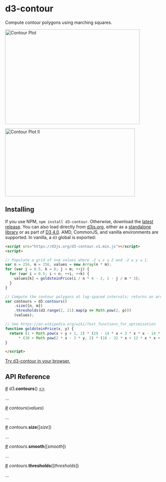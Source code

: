 # d3-contour

Compute contour polygons using marching squares.

[<img alt="Contour Plot" src="https://raw.githubusercontent.com/d3/d3-contour/master/img/volcano.gif" width="435" height="305">](https://bl.ocks.org/mbostock/4241134)

[<img alt="Contour Plot II" src="https://raw.githubusercontent.com/d3/d3-contour/master/img/goldstein-price.png" width="420" height="219">](https://bl.ocks.org/mbostock/f48ff9c1af4d637c9a518727f5fdfef5)

## Installing

If you use NPM, `npm install d3-contour`. Otherwise, download the [latest release](https://github.com/d3/d3-contour/releases/latest). You can also load directly from [d3js.org](https://d3js.org), either as a [standalone library](https://d3js.org/d3-contour.v1.min.js) or as part of [D3 4.0](https://github.com/d3/d3). AMD, CommonJS, and vanilla environments are supported. In vanilla, a `d3` global is exported:

```html
<script src="https://d3js.org/d3-contour.v1.min.js"></script>
<script>

// Populate a grid of n×m values where -2 ≤ x ≤ 2 and -2 ≤ y ≤ 1.
var n = 256, m = 256, values = new Array(n * m);
for (var j = 0.5, k = 0; j < m; ++j) {
  for (var i = 0.5; i < n; ++i, ++k) {
    values[k] = goldsteinPrice(i / n * 4 - 2, 1 - j / m * 3);
  }
}

// Compute the contour polygons at log-spaced intervals; returns an array of MultiPolygon.
var contours = d3.contours()
    .size([n, m])
    .thresholds(d3.range(2, 21).map(p => Math.pow(2, p)))
    (values);

// See https://en.wikipedia.org/wiki/Test_functions_for_optimization
function goldsteinPrice(x, y) {
  return (1 + Math.pow(x + y + 1, 2) * (19 - 14 * x + 3 * x * x - 14 * y + 6 * x * x + 3 * y * y))
      * (30 + Math.pow(2 * x - 3 * y, 2) * (18 - 32 * x + 12 * x * x + 48 * y - 36 * x * y + 27 * y * y));
}

</script>
```

[Try d3-contour in your browser.](https://tonicdev.com/npm/d3-contour)

## API Reference

<a name="contours" href="#contours">#</a> d3.<b>contours</b>() [<>](https://github.com/d3/d3-contour/blob/master/src/contours.js "Source")

…

<a name="_contours" href="#_contours">#</a> <i>contours</i>(<i>values</i>)

…

<a name="contours_size" href="#contours_size">#</a> <i>contours</i>.<b>size</b>([<i>size</i>])

…

<a name="contours_smooth" href="#contours_smooth">#</a> <i>contours</i>.<b>smooth</b>([<i>smooth</i>])

…

<a name="contours_thresholds" href="#contours_thresholds">#</a> <i>contours</i>.<b>thresholds</b>([<i>thresholds</i>])

…
